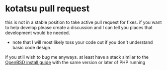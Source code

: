 # kotatsu pull request

this is not in a stable position to take active pull request for fixes.
if you want to help develop please create a discussion and I can tell you places that development would be needed.
- note that I will most likely toss your code out if you don't understand basic code design.

if you still wish to bug me anyways.
at least have a stack similar to the [OpenBSD install guide](https://github.com/nashikouen/KotatsuBBS?tab=readme-ov-file#installation-for-openbsd) with the same version or later of PHP running